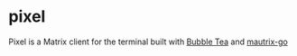 # pixel
Pixel is a Matrix client for the terminal built with [Bubble Tea](https://github.com/charmbracelet/bubbletea) and [mautrix-go](https://github.com/mautrix/go)
